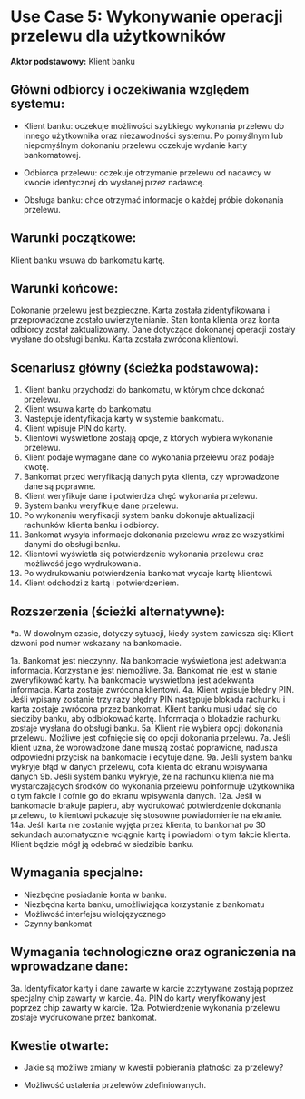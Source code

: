 Use Case 5: Wykonywanie operacji przelewu dla użytkowników
=====================

**Aktor podstawowy:** Klient banku


Główni odbiorcy i oczekiwania względem systemu:
-----------------------------------------------

- Klient banku: oczekuje możliwości szybkiego wykonania przelewu do innego użytkownika oraz niezawodności systemu. Po pomyślnym lub niepomyślnym dokonaniu przelewu oczekuje wydanie karty bankomatowej.

- Odbiorca przelewu: oczekuje otrzymanie przelewu od nadawcy w kwocie identycznej do wysłanej przez nadawcę.

- Obsługa banku: chce otrzymać informacje o każdej próbie dokonania przelewu.

Warunki początkowe:
----------------

Klient banku wsuwa do bankomatu kartę.


Warunki końcowe:
----------------

Dokonanie przelewu jest bezpieczne. Karta została zidentyfikowana i przeprowadzone zostało uwierzytelnianie. Stan konta klienta oraz konta odbiorcy został zaktualizowany. Dane dotyczące dokonanej operacji zostały wysłane do obsługi banku. Karta została zwrócona klientowi. 

Scenariusz główny (ścieżka podstawowa):
---------------------------------------

1. Klient banku przychodzi do bankomatu, w którym chce dokonać przelewu.
2. Klient wsuwa kartę do bankomatu.
3. Następuje identyfikacja karty w systemie bankomatu.
4. Klient wpisuje PIN do karty.
5. Klientowi wyświetlone zostają opcje, z których wybiera wykonanie
    przelewu.
6. Klient podaje wymagane dane do wykonania przelewu oraz podaje kwotę.
7. Bankomat przed weryfikacją danych pyta klienta, czy wprowadzone dane są poprawne.
8. Klient weryfikuje dane i potwierdza chęć wykonania przelewu.
9. System banku weryfikuje dane przelewu.
10. Po wykonaniu weryfikacji system banku dokonuje aktualizacji rachunków klienta banku i odbiorcy.
11. Bankomat wysyła informacje dokonania przelewu wraz ze wszystkimi danymi do obsługi banku.
12. Klientowi wyświetla się potwierdzenie wykonania przelewu oraz możliwość jego wydrukowania.
13. Po wydrukowaniu potwierdzenia bankomat wydaje kartę klientowi.
14. Klient odchodzi z kartą i potwierdzeniem.



Rozszerzenia (ścieżki alternatywne):
------------------------------------

*a. W dowolnym czasie, dotyczy sytuacji, kiedy system zawiesza się:
Klient dzwoni pod numer wskazany na bankomacie.

 1a. Bankomat jest nieczynny. Na bankomacie wyświetlona jest adekwanta informacja. Korzystanie jest niemożliwe.
 3a. Bankomat nie jest w stanie zweryfikować karty. Na bankomacie wyświetlona jest adekwanta informacja. Karta zostaje zwrócona klientowi.
 4a. Klient wpisuje błędny PIN. Jeśli wpisany zostanie trzy razy błędny PIN następuje blokada rachunku i karta zostaje zwrócona przez bankomat. Klient banku musi udać się do siedziby banku, aby odblokować kartę. Informacja o blokadzie rachunku zostaje wysłana do obsługi banku.
 5a. Klient nie wybiera opcji dokonania przelewu. Możliwe jest cofnięcie się do opcji dokonania przelewu.
 7a. Jeśli klient uzna, że wprowadzone dane muszą zostać poprawione, nadusza odpowiedni przycisk na bankomacie i edytuje dane.
 9a. Jeśli system banku wykryje błąd w danych przelewu, cofa klienta do ekranu wpisywania danych
 9b. Jeśli system banku wykryje, że na rachunku klienta nie ma wystarczających środków do wykonania przelewu poinformuje użytkownika o tym fakcie i cofnie go do ekranu wpisywania danych.
 12a. Jeśli w bankomacie brakuje papieru, aby wydrukować potwierdzenie dokonania przelewu, to klientowi pokazuje się stosowne powiadomienie na ekranie.
 14a. Jeśli karta nie zostanie wyjęta przez klienta, to bankomat po 30 sekundach automatycznie wciągnie kartę i powiadomi o tym fakcie klienta. Klient będzie mógł ją odebrać w siedzibie banku.

Wymagania specjalne:
--------------------

-   Niezbędne posiadanie konta w banku.
-   Niezbędna karta banku, umożliwiająca korzystanie z bankomatu
-   Możliwość interfejsu wielojęzycznego
-   Czynny bankomat

Wymagania technologiczne oraz ograniczenia na wprowadzane dane:
--------------------------------------------------------------
3a. Identyfikator karty i dane zawarte w karcie zczytywane zostają poprzez specjalny chip zawarty w karcie.
4a. PIN do karty weryfikowany jest poprzez chip zawarty w karcie.
12a. Potwierdzenie wykonania przelewu zostaje wydrukowane przez bankomat.

Kwestie otwarte:
----------------

- Jakie są możliwe zmiany w kwestii pobierania płatności za przelewy?

- Możliwość ustalenia przelewów zdefiniowanych.
